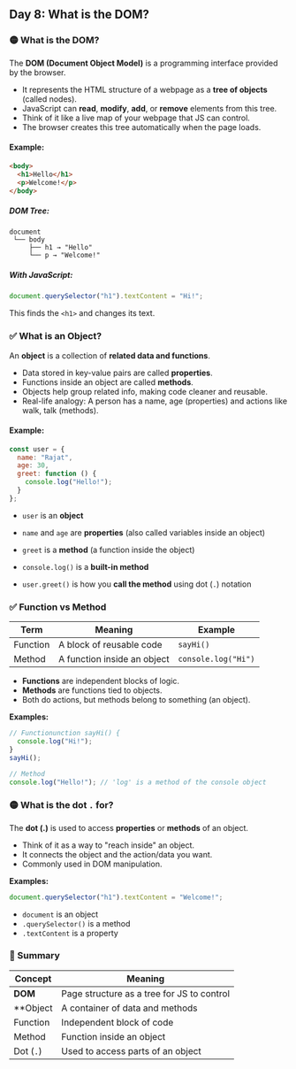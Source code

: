 <article class="day-block">

## Day 8: What is the DOM?

### 🟡 What is the DOM?

The **DOM (Document Object Model)** is a programming interface provided by the browser.

* It represents the HTML structure of a webpage as a **tree of objects** (called nodes).
* JavaScript can **read**, **modify**, **add**, or **remove** elements from this tree.
* Think of it like a live map of your webpage that JS can control.
* The browser creates this tree automatically when the page loads.

#### Example:

```html
<body>
  <h1>Hello</h1>
  <p>Welcome!</p>
</body>
```

##### DOM Tree:

<div class="small-grey-block">

```
document
 └── body
     ├── h1 → "Hello"
     └── p → "Welcome!"
```

</div>

##### With JavaScript:

```js
document.querySelector("h1").textContent = "Hi!";
```

This finds the `<h1>` and changes its text.

<div class="section-break"></div>

### ✅ What is an Object?

An **object** is a collection of **related data and functions**.

* Data stored in key-value pairs are called **properties**.
* Functions inside an object are called **methods**.
* Objects help group related info, making code cleaner and reusable.
* Real-life analogy: A person has a name, age (properties) and actions like walk, talk (methods).

#### Example:

```js
const user = {
  name: "Rajat",
  age: 30,
  greet: function () {
    console.log("Hello!");
  }
};
```
- `user` is an **object**

- `name` and `age` are **properties** (also called variables inside an object)

- `greet` is a **method** (a function inside the object)

- `console.log()` is a **built-in method**

- `user.greet()` is how you **call the method** using dot (`.`) notation

<div class="section-break"></div>

### ✅ Function vs Method

| Term     | Meaning                     | Example             |
| -------- | --------------------------- | ------------------- |
| Function | A block of reusable code    | `sayHi()`           |
| Method   | A function inside an object | `console.log("Hi")` |

* **Functions** are independent blocks of logic.
* **Methods** are functions tied to objects.
* Both do actions, but methods belong to something (an object).

**Examples:**

```js
// Functionunction sayHi() {
  console.log("Hi!");
}
sayHi();

// Method
console.log("Hello!"); // 'log' is a method of the console object
```

<div class="section-break"></div>

### 🟡 What is the dot `.` for?

The **dot (.)** is used to access **properties** or **methods** of an object.

* Think of it as a way to "reach inside" an object.
* It connects the object and the action/data you want.
* Commonly used in DOM manipulation.

**Examples:**

```js
document.querySelector("h1").textContent = "Welcome!";
```

* `document` is an object
* `.querySelector()` is a method
* `.textContent` is a property

<div class="section-break"></div>

### 🔑 Summary

| Concept   | Meaning                                    |
| --------- | ------------------------------------------ |
| **DOM**       | Page structure as a tree for JS to control |
| **Object    | A container of data and methods            |
| Function  | Independent block of code                  |
| Method    | Function inside an object                  |
| Dot (`.`) | Used to access parts of an object          |


</article>